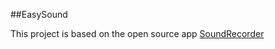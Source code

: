 ##EasySound

This project is based on the open source app [SoundRecorder](https://github.com/dkim0419/SoundRecorder) 